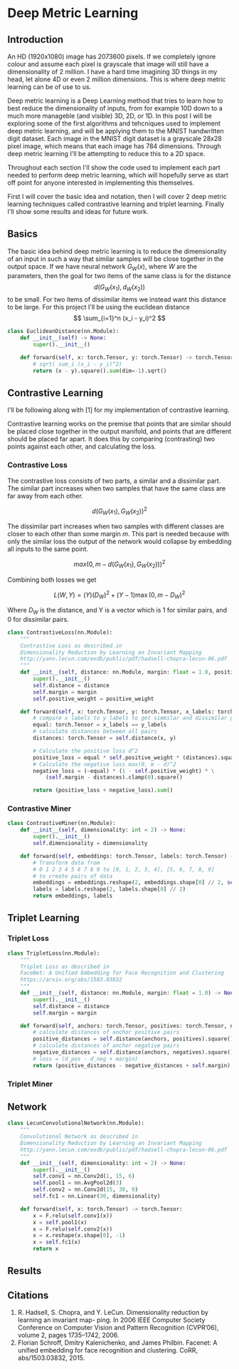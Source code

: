 <script type="text/javascript" id="MathJax-script" async
  src="https://cdn.jsdelivr.net/npm/mathjax@3/es5/tex-mml-chtml.js">
</script>
<script>
  MathJax = {
    tex: {
      inlineMath: [['$', '$']]
    }
  };
</script>



# Deep Metric Learning

## Introduction
An HD (1920x1080) image has 2073600 pixels. If we completely ignore colour and assume each pixel is grayscale that image will still have a dimensionality of 2 million. I have a hard time imagining 3D things in my head, let alone 4D or even 2 million dimensions. This is where deep metric learning can be of use to us.

Deep metric learning is a Deep Learning method that tries to learn how to best reduce the dimensionality of inputs, from for example 10D down to a much more manageble (and visible) 3D, 2D, or 1D. In this post I will be exploring some of the first algorithms and tehcniques used to implement deep metric learning, and will be applying them to the MNIST handwritten digit dataset.  Each image in the MNIST digit dataset is a grayscale 28x28 pixel image, which means that each image has 784 dimensions. Through deep metric learning I'll be attempting to reduce this to a 2D space.

Throughout each section I'll show the code used to implement each part needed to perform deep metric learning, which will hopefully serve as start off point for anyone interested in implementing this themselves.

First I will cover the basic idea and notation, then I will cover 2 deep metric learning techniques called contrastive learning and triplet learning. Finally I'll show some results and ideas for future work.

## Basics
The basic idea behind deep metric learning is to reduce the dimensionality of an input in such a way that similar samples will be close together in the output space. If we have neural network $G_W(x)$, where $W$ are the parameters, then the goal for two items of the same class is for the distance
$$
d(G_W(x_1), d_W(x_2))
$$
to be small. For two items of dissimilar items we instead want this distance to be large. For this project I'll be using the euclidean distance
$$
\sum_{i=1}^n (x_i - y_i)^2
$$

```python
class EuclideanDistance(nn.Module):
    def __init__(self) -> None:
        super().__init__()

    def forward(self, x: torch.Tensor, y: torch.Tensor) -> torch.Tensor:
        # sqrt( sum_i (x_i - y_i)^2)
        return (x - y).square().sum(dim=-1).sqrt()
```

## Contrastive Learning

I'll be following along with [1] for my implementation of contrastive learning.

Contrastive learning works on the premise that points that are similar should be placed close together in the output manifold, and points that are different should be placed far apart. It does this by comparing (contrasting) two points against each other, and calculating the loss.

### Contrastive Loss
The contrastive loss consists of two parts, a similar and a dissimilar part. The similar part increases when two samples that have the same class are far away from each other.

$$
d(G_W(x_1), G_W(x_2))^2
$$

The dissimilar part increases when two samples with different classes are closer to each other than some margin $m$. This part is needed because with only the similar loss the output of the network would collapse by embedding all inputs to the same point.

$$
max(0, m - d(G_W(x_1), G_W(x_2)))^2
$$

Combining both losses we get

$$
L(W, Y) = (Y) (D_W)^2 + (Y - 1) \max(0, m - D_W)^2
$$

Where $D_W$ is the distance, and Y is a vector which is 1 for similar pairs, and 0 for dissimilar pairs.

```python
class ContrastiveLoss(nn.Module):
    """
    Contrastive Loss as described in
    Dimensionality Reduction by Learning an Invariant Mapping
    http://yann.lecun.com/exdb/publis/pdf/hadsell-chopra-lecun-06.pdf
    """
    def __init__(self, distance: nn.Module, margin: float = 1.0, positive_weight: float = 0.5) -> None:
        super().__init__()
        self.distance = distance
        self.margin = margin
        self.positive_weight = positive_weight

    def forward(self, x: torch.Tensor, y: torch.Tensor, x_labels: torch.Tensor, y_labels: torch.Tensor) -> torch.Tensor:
        # compare x labels to y labels to get simmilar and dissimilar pairs
        equal: torch.Tensor = x_labels == y_labels
        # calculate distances between all pairs
        distances: torch.Tensor = self.distance(x, y)

        # Calculate the positive loss d^2
        positive_loss = equal * self.positive_weight * (distances).square()
        # Calculate the negative loss max(0, m - d)^2
        negative_loss = (~equal) * (1 - self.positive_weight) * \
            (self.margin - distances).clamp(0).square()

        return (positive_loss + negative_loss).sum()
```


### Contrastive Miner

```python
class ContrastiveMiner(nn.Module):
    def __init__(self, dimensionality: int = 2) -> None:
        super().__init__()
        self.dimensionality = dimensionality

    def forward(self, embeddings: torch.Tensor, labels: torch.Tensor) -> Tuple[torch.Tensor, torch.Tensor]:
        # Transform data from
        # 0 1 2 3 4 5 6 7 8 9 to [0, 1, 2, 3, 4], [5, 6, 7, 8, 9]
        # to create pairs of data
        embeddings = embeddings.reshape(2, embeddings.shape[0] // 2, self.dimensionality)
        labels = labels.reshape(2, labels.shape[0] // 2)
        return embeddings, labels
```

## Triplet Learning

### Triplet Loss

```python
class TripletLoss(nn.Module):
    """
    Triplet Loss as described in
    FaceNet: A Unified Embedding for Face Recognition and Clustering
    https://arxiv.org/abs/1503.03832
    """
    def __init__(self, distance: nn.Module, margin: float = 1.0) -> None:
        super().__init__()
        self.distance = distance
        self.margin = margin

    def forward(self, anchors: torch.Tensor, positives: torch.Tensor, negatives: torch.Tensor) -> torch.Tensor:
        # calculate distances of anchor positive pairs
        positive_distances = self.distance(anchors, positives).square()
        # calculate distances of anchor negative pairs
        negative_distances = self.distance(anchors, negatives).square()
        # loss = (d_pos - d_neg + margin)
        return (positive_distances - negative_distances + self.margin).clamp(0).sum()
```

### Triplet Miner

## Network

```python
class LecunConvolutionalNetwork(nn.Module):
    """
    Convolutional Network as described in
    Dimensionality Reduction by Learning an Invariant Mapping
    http://yann.lecun.com/exdb/publis/pdf/hadsell-chopra-lecun-06.pdf
    """
    def __init__(self, dimensionality: int = 2) -> None:
        super().__init__()
        self.conv1 = nn.Conv2d(1, 15, 6)
        self.pool1 = nn.AvgPool2d(3)
        self.conv2 = nn.Conv2d(15, 30, 9)
        self.fc1 = nn.Linear(30, dimensionality)

    def forward(self, x: torch.Tensor) -> torch.Tensor:
        x = F.relu(self.conv1(x))
        x = self.pool1(x)
        x = F.relu(self.conv2(x))
        x = x.reshape(x.shape[0], -1)
        x = self.fc1(x)
        return x
```

## Results

## Citations
1. R. Hadsell, S. Chopra, and Y. LeCun. Dimensionality reduction by learning an invariant map-
ping. In 2006 IEEE Computer Society Conference on Computer Vision and Pattern Recognition
(CVPR’06), volume 2, pages 1735–1742, 2006.
2. Florian Schroff, Dmitry Kalenichenko, and James Philbin. Facenet: A unified embedding for face
recognition and clustering. CoRR, abs/1503.03832, 2015.